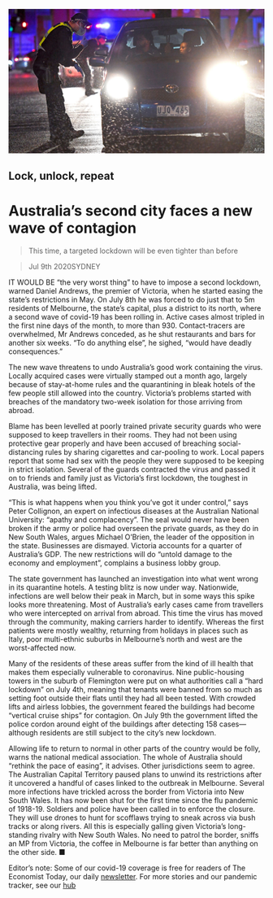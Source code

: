![](./images/20200711_ASP003_0.jpg)

## Lock, unlock, repeat

# Australia’s second city faces a new wave of contagion

> This time, a targeted lockdown will be even tighter than before

> Jul 9th 2020SYDNEY

IT WOULD BE “the very worst thing” to have to impose a second lockdown, warned Daniel Andrews, the premier of Victoria, when he started easing the state’s restrictions in May. On July 8th he was forced to do just that to 5m residents of Melbourne, the state’s capital, plus a district to its north, where a second wave of covid-19 has been rolling in. Active cases almost tripled in the first nine days of the month, to more than 930. Contact-tracers are overwhelmed, Mr Andrews conceded, as he shut restaurants and bars for another six weeks. “To do anything else”, he sighed, “would have deadly consequences.”

The new wave threatens to undo Australia’s good work containing the virus. Locally acquired cases were virtually stamped out a month ago, largely because of stay-at-home rules and the quarantining in bleak hotels of the few people still allowed into the country. Victoria’s problems started with breaches of the mandatory two-week isolation for those arriving from abroad.

Blame has been levelled at poorly trained private security guards who were supposed to keep travellers in their rooms. They had not been using protective gear properly and have been accused of breaching social-distancing rules by sharing cigarettes and car-pooling to work. Local papers report that some had sex with the people they were supposed to be keeping in strict isolation. Several of the guards contracted the virus and passed it on to friends and family just as Victoria’s first lockdown, the toughest in Australia, was being lifted.

“This is what happens when you think you’ve got it under control,” says Peter Collignon, an expert on infectious diseases at the Australian National University: “apathy and complacency”. The seal would never have been broken if the army or police had overseen the private guards, as they do in New South Wales, argues Michael O’Brien, the leader of the opposition in the state. Businesses are dismayed. Victoria accounts for a quarter of Australia’s GDP. The new restrictions will do “untold damage to the economy and employment”, complains a business lobby group.

The state government has launched an investigation into what went wrong in its quarantine hotels. A testing blitz is now under way. Nationwide, infections are well below their peak in March, but in some ways this spike looks more threatening. Most of Australia’s early cases came from travellers who were intercepted on arrival from abroad. This time the virus has moved through the community, making carriers harder to identify. Whereas the first patients were mostly wealthy, returning from holidays in places such as Italy, poor multi-ethnic suburbs in Melbourne’s north and west are the worst-affected now.

Many of the residents of these areas suffer from the kind of ill health that makes them especially vulnerable to coronavirus. Nine public-housing towers in the suburb of Flemington were put on what authorities call a “hard lockdown” on July 4th, meaning that tenants were banned from so much as setting foot outside their flats until they had all been tested. With crowded lifts and airless lobbies, the government feared the buildings had become “vertical cruise ships” for contagion. On July 9th the government lifted the police cordon around eight of the buildings after detecting 158 cases—although residents are still subject to the city’s new lockdown.

Allowing life to return to normal in other parts of the country would be folly, warns the national medical association. The whole of Australia should “rethink the pace of easing”, it advises. Other jurisdictions seem to agree. The Australian Capital Territory paused plans to unwind its restrictions after it uncovered a handful of cases linked to the outbreak in Melbourne. Several more infections have trickled across the border from Victoria into New South Wales. It has now been shut for the first time since the flu pandemic of 1918-19. Soldiers and police have been called in to enforce the closure. They will use drones to hunt for scofflaws trying to sneak across via bush tracks or along rivers. All this is especially galling given Victoria’s long-standing rivalry with New South Wales. No need to patrol the border, sniffs an MP from Victoria, the coffee in Melbourne is far better than anything on the other side. ■

Editor’s note: Some of our covid-19 coverage is free for readers of The Economist Today, our daily [newsletter](https://www.economist.com/https://my.economist.com/user#newsletter). For more stories and our pandemic tracker, see our [hub](https://www.economist.com//news/2020/03/11/the-economists-coverage-of-the-coronavirus)